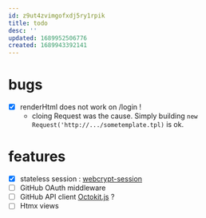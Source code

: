 ```yaml
---
id: z9ut4zvimgofxdj5ry1rpik
title: todo
desc: ''
updated: 1689952506776
created: 1689943392141
---
```


# bugs

 - [X] renderHtml does not work on /login !
   - cloing Request was the cause. Simply building `new Request('http://.../sometemplate.tpl)` is ok.

# features


 - [X] stateless session  : [webcrypt-session](https://github.com/toyamarinyon/webcrypt-session)
 - [ ] GitHub OAuth middleware
 - [ ] GitHub API client [Octokit.js](https://github.com/octokit/octokit.js) ?
 - [ ] Htmx views